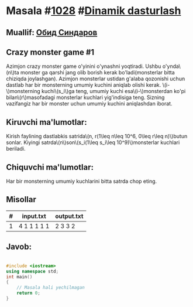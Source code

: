 
<h1>Masala #<a href="https://robocontest.uz/tasks/1028">1028</a> #<a href="https://robocontest.uz/tasks?category=3">Dinamik dasturlash</a></h1>
<h2> Muallif: <a href="https://robocontest.uz/profile/thecr4sh">Обид Синдаров</a></h2>
<h2>Crazy monster game #1</h2>
<p>Azimjon crazy monster game o'yinini o'ynashni yoqtiradi. Ushbu o'ynda\(n\)ta monster ga qarshi jang olib borish kerak bo'ladi(monsterlar bitta chiziqda joylashgan).
Azimjon monsterlar ustidan g'alaba qozonishi uchun dastlab har bir monsterning umumiy kuchini aniqlab olishi kerak.
\(i-\)monsterning kuchi\(s_i\)ga teng, umumiy kuchi esa\(i-\)monsterdan ko'pi bilan\(r\)masofadagi monsterlar kuchlari yig'indisiga teng.
Sizning vazifangiz har bir monster uchun umumiy kuchini aniqlashdan iborat.</p>
<h2>Kiruvchi ma'lumotlar:</h2>
<p>Kirish faylining dastlabkis satrida\(n, r(1\leq n\leq 10^6, 0\leq r\leq n)\)butun sonlar. Kiyingi satrda\(n\)son\(s_i(1\leq s_i\leq 10^9)\)monsterlar kuchlari beriladi.</p>
<h2>Chiquvchi ma'lumotlar:</h2>
<p>Har bir monsterning umumiy kuchlarini bitta satrda chop eting.</p>
<h2>Misollar</h2>
<table>
    <thead>
        <tr>
            <th>#</th>
            <th>input.txt</th>
            <th>output.txt</th>
        </tr>
    </thead>
    <tbody>
            <tr>
                <td>1</td>
                <td>4 1
1 1 1 1</td>
                <td>2 3 3 2</td>
            </tr>
    </tbody>
    </table>
    
<h2>Javob:</h2>

######
```cpp
#include <iostream>
using namespace std;
int main()
{
    // Masala hali yechilmagan
    return 0;
}
```
